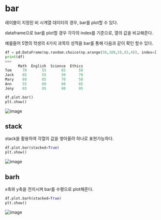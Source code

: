 # bar

레이블이 지정된 비 시계열 데이터의 경우, bar를 plot할 수 있다.

dataframe으로 bar를 plot할 경우 각각의 index를 기준으로, 열의 값을 비교해준다.

예를들어 5명의 학생의 4가지 과목의 성적을 bar를 통해 다음과 같이 확인 할수 있다.
```python
df = pd.DataFrame(np.random.choice(np.arange(50,100,5),(5,4)), index=['Tom','Jack','Mary','Ann','Jeny'],columns=["Math", "English", "Science","Ethics"])
print(df)
>>>
      Math  English  Science  Ethics
Tom     70       55       65      50
Jack    85       55       50      70
Mary    60       85       70      50
Ann     55       60       60      85
Jeny    65       95       80      95

df.plot.bar()
plt.show()
```
![image](https://user-images.githubusercontent.com/73323188/121527881-dcb72680-ca35-11eb-96c8-9f5b73917a11.png)
 
## stack

stack을 활용하여 각열의 값을 쌓아올려 하나로 표현가능하다.
```python
df.plot.bar(stacked=True)
plt.show()
```
![image](https://user-images.githubusercontent.com/73323188/121528946-e42aff80-ca36-11eb-9131-58b310542544.png)

## barh

x축와 y축을 전치시켜 bar를 수평으로 plot해준다. 
```python
df.plot.barh(stacked=True)
plt.show()
```
![image](https://user-images.githubusercontent.com/73323188/121529321-41bf4c00-ca37-11eb-9e88-6ed838224cda.png)
